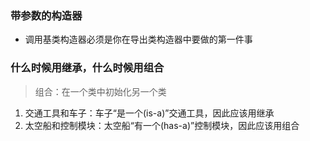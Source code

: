 ### 带参数的构造器
- 调用基类构造器必须是你在导出类构造器中要做的第一件事

### 什么时候用继承，什么时候用组合
> 组合：在一个类中初始化另一个类

1. 交通工具和车子：车子“是一个(is-a)”交通工具，因此应该用继承
2. 太空船和控制模块：太空船“有一个(has-a)”控制模块，因此应该用组合
